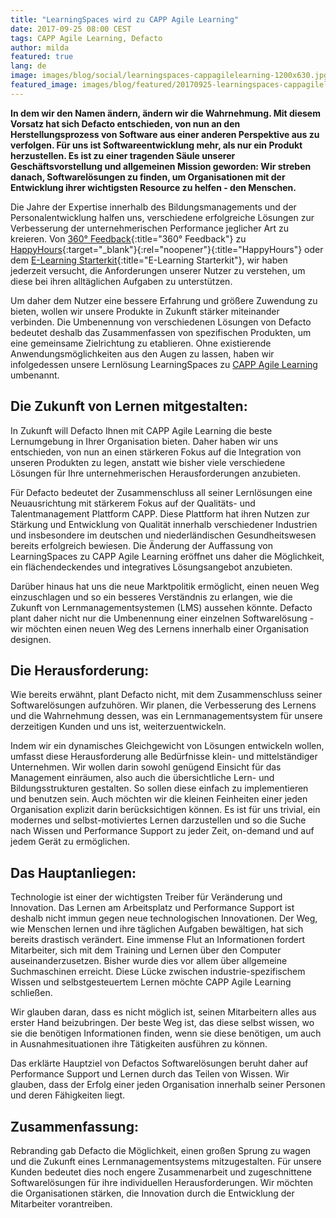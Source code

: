 ```yaml
---
title: "LearningSpaces wird zu CAPP Agile Learning"
date: 2017-09-25 08:00 CEST
tags: CAPP Agile Learning, Defacto
author: milda
featured: true
lang: de
image: images/blog/social/learningspaces-cappagilelearning-1200x630.jpg
featured_image: images/blog/featured/20170925-learningspaces-cappagilelearning.jpg
---
```

**In dem wir den Namen ändern, ändern wir die Wahrnehmung. Mit diesem Vorsatz hat sich Defacto entschieden, von nun an den Herstellungsprozess von Software aus einer anderen Perspektive aus zu verfolgen. Für uns ist Softwareentwicklung mehr, als nur ein Produkt herzustellen. Es ist zu einer tragenden Säule unserer Geschäftsvorstellung und allgemeinen Mission geworden: Wir streben danach, Softwarelösungen zu finden, um Organisationen mit der Entwicklung ihrer wichtigsten Resource zu helfen - den Menschen.**

Die Jahre der Expertise innerhalb des Bildungsmanagements und der Personalentwicklung halfen uns, verschiedene erfolgreiche Lösungen zur Verbesserung der unternehmerischen Performance jeglicher Art zu kreieren. Von [360° Feedback](/360-feedback/){:title="360° Feedback"} zu [HappyHours](https://github.com/DefactoSoftware/hours){:target="_blank"}{:rel="noopener"}{:title="HappyHours"} oder dem [E-Learning Starterkit](/e-learning-starterkit/){:title="E-Learning Starterkit"}, wir haben jederzeit versucht, die Anforderungen unserer Nutzer zu verstehen, um diese bei ihren alltäglichen Aufgaben zu unterstützen.

Um daher dem Nutzer eine bessere Erfahrung und größere Zuwendung zu bieten, wollen wir unsere Produkte in Zukunft stärker miteinander verbinden. Die Umbenennung von verschiedenen Lösungen von Defacto bedeutet deshalb das Zusammenfassen von spezifischen Produkten, um eine gemeinsame Zielrichtung zu etablieren. Ohne existierende Anwendungsmöglichkeiten aus den Augen zu lassen, haben wir infolgedessen unsere Lernlösung LearningSpaces zu [CAPP Agile Learning](/capp-agile-learning/) umbenannt.

## Die Zukunft von Lernen mitgestalten:

In Zukunft will Defacto Ihnen mit CAPP Agile Learning die beste Lernumgebung in Ihrer Organisation bieten. Daher haben wir uns entschieden, von nun an einen stärkeren Fokus auf die Integration von unseren Produkten zu legen, anstatt wie bisher viele verschiedene Lösungen für Ihre unternehmerischen Herausforderungen anzubieten.

Für Defacto bedeutet der Zusammenschluss all seiner Lernlösungen eine Neuausrichtung mit stärkerem Fokus auf der Qualitäts- und Talentmanagement Plattform CAPP. Diese Plattform hat ihren Nutzen zur Stärkung und Entwicklung von Qualität innerhalb verschiedener Industrien und insbesondere im deutschen und niederländischen Gesundheitswesen bereits erfolgreich bewiesen. Die Änderung der Auffassung von LearningSpaces zu CAPP Agile Learning eröffnet uns daher die Möglichkeit, ein flächendeckendes und integratives Lösungsangebot anzubieten.

Darüber hinaus hat uns die neue Marktpolitik ermöglicht, einen neuen Weg einzuschlagen und so ein besseres Verständnis zu erlangen, wie die Zukunft von Lernmanagementsystemen (LMS) aussehen könnte. Defacto plant daher nicht nur die Umbenennung einer einzelnen Softwarelösung - wir möchten einen neuen Weg des Lernens innerhalb einer Organisation designen.

## Die Herausforderung:

Wie bereits erwähnt, plant Defacto nicht, mit dem Zusammenschluss seiner Softwarelösungen aufzuhören. Wir planen, die Verbesserung des Lernens und die Wahrnehmung dessen, was ein Lernmanagementsystem für unsere derzeitigen Kunden und uns ist, weiterzuentwickeln.

Indem wir ein dynamisches Gleichgewicht von Lösungen entwickeln wollen, umfasst diese Herausforderung alle Bedürfnisse klein- und mittelständiger Unternehmen. Wir wollen darin sowohl genügend Einsicht für das Management einräumen, also auch die übersichtliche Lern- und Bildungsstrukturen gestalten. So sollen diese einfach zu implementieren und benutzen sein. Auch möchten wir die kleinen Feinheiten einer jeden Organisation explizit darin berücksichtigen können. Es ist für uns trivial, ein modernes und selbst-motiviertes Lernen darzustellen und so die Suche nach Wissen und Performance Support zu jeder Zeit, on-demand und auf jedem Gerät zu ermöglichen.

## Das Hauptanliegen:

Technologie ist einer der wichtigsten Treiber für Veränderung und Innovation. Das Lernen am Arbeitsplatz und Performance Support ist deshalb nicht immun gegen neue technologischen Innovationen. Der Weg, wie Menschen lernen und ihre täglichen Aufgaben bewältigen, hat sich bereits drastisch verändert. Eine immense Flut an Informationen fordert Mitarbeiter, sich mit dem Training und Lernen über den Computer auseinanderzusetzen. Bisher wurde dies vor allem über allgemeine Suchmaschinen erreicht. Diese Lücke zwischen industrie-spezifischem Wissen und selbstgesteuertem Lernen möchte CAPP Agile Learning schließen.

Wir glauben daran, dass es nicht möglich ist, seinen Mitarbeitern alles aus erster Hand beizubringen. Der beste Weg ist, das diese selbst wissen, wo sie die benötigen Informationen finden, wenn sie diese benötigen, um auch in Ausnahmesituationen ihre Tätigkeiten ausführen zu können.

Das erklärte Hauptziel von Defactos Softwarelösungen beruht daher auf Performance Support und Lernen durch das Teilen von Wissen. Wir glauben, dass der Erfolg einer jeden Organisation innerhalb seiner Personen und deren Fähigkeiten liegt.

## Zusammenfassung:

Rebranding gab Defacto die Möglichkeit, einen großen Sprung zu wagen und die Zukunft eines Lernmanagementsystems mitzugestalten. Für unsere Kunden bedeutet dies noch engere Zusammenarbeit und zugeschnittene Softwarelösungen für ihre individuellen Herausforderungen. Wir möchten die Organisationen stärken, die Innovation durch die Entwicklung der Mitarbeiter vorantreiben.
